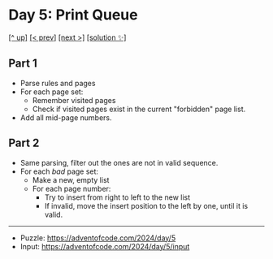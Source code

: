 # Day 5: Print Queue

[[^ up]](../../README.asciidoc) [[< prev]](../day-04/README.MD) [[next >]](../day-06/README.MD) [[solution ✨]](./solve.py)

<!-- article begin -->

## Part 1

- Parse rules and pages
- For each page set:
  - Remember visited pages
  - Check if visited pages exist in the current "forbidden" page list.
- Add all mid-page numbers.

## Part 2

- Same parsing, filter out the ones are not in valid sequence.
- For each _bad_ page set:
  - Make a new, empty list
  - For each page number:
    - Try to insert from right to left to the new list
    - If invalid, move the insert position to the left by one, until it is valid.
    

<!-- article end -->

---

* Puzzle: https://adventofcode.com/2024/day/5
* Input: https://adventofcode.com/2024/day/5/input
